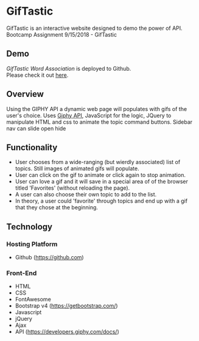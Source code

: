 # GifTastic
GifTastic is an interactive website designed to demo the power of API.     
Bootcamp Assignment 9/15/2018 - GifTastic

## Demo
*GifTastic Word Association* is deployed to Github.     
 Please check it out [here](https://suejstevens.github.io/GifTastic/).

## Overview
Using the GIPHY API a dynamic web page will populates with gifs of the user's choice.  Uses [Giphy API](https://developers.giphy.com/docs/), JavaScript for the logic, JQuery to manipulate HTML and css to animate the topic command buttons.  Sidebar nav can slide open hide 

## Functionality
* User chooses from a wide-ranging (but wierdly associated) list of topics.  Still images of animated gifs will populate.
* User can click on the gif to animate or click again to stop animation.
* User can love a gif and it will save in a special area of of the browser titled 'Favorites' (without reloading the page).
* A user can also choose their own topic to add to the list.
* In theory, a user could 'favorite' through topics and end up with a gif that they chose at the beginning.

## Technology
### Hosting Platform
  * Github (https://github.com)
### Front-End
  * HTML
  * CSS
  * FontAwesome
  * Bootstrap v4 (https://getbootstrap.com/)
  * Javascript
  * jQuery
  * Ajax
  * API (https://developers.giphy.com/docs/)
